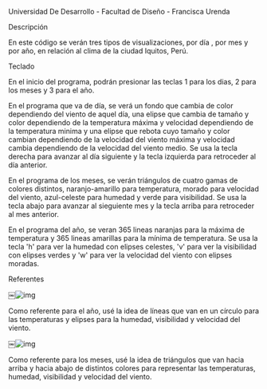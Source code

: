 Universidad De Desarrollo - Facultad de Diseño -
Francisca Urenda





Descripción



En este código se verán tres tipos de visualizaciones, por día , por mes y por
año, en relación al clima de la ciudad Iquitos, Perú.





Teclado



En el inicio del programa, podrán presionar las teclas 1 para los dias, 2 para
los meses y 3 para el año.

En el programa que va de día, se verá un fondo que cambia de color dependiendo
del viento de aquel día, una elipse que cambia de tamaño y color dependiendo
de la temperatura máxima y velocidad dependiendo de la temperatura minima y una
elipse que rebota cuyo tamaño y color cambian dependiendo de la velocidad del
viento máxima y velocidad cambia dependiendo de la velocidad del viento medio.
Se usa la tecla derecha para avanzar al día siguiente y la tecla izquierda para
retroceder al día anterior.

En el programa de los meses, se verán triángulos de cuatro gamas de colores
distintos, naranjo-amarillo para temperatura, morado para velocidad del viento,
azul-celeste para humedad y verde para visibilidad. Se usa la tecla abajo para
avanzar al sieguiente mes y la tecla arriba para retroceder al mes anterior.

En el programa del año, se veran 365 lineas naranjas para la máxima de
temperatura y 365 lineas amarillas para la mínima de temperatura. Se usa la
tecla 'h' para ver la humedad con elipses celestes, 'v' para ver la visibilidad
con elipses verdes y 'w' para ver la velocidad del viento con elipses moradas.





Referentes



￼![img](file://localhost/private/var/folders/9n/m61tbw9904q49v076c8p2z9c0000gn/T/TemporaryItems/msoclip/0clip_image002.gif)



Como referente para el año, usé la idea de líneas que van en un círculo para
las temperaturas y elipses para la humedad, visibilidad y velocidad del viento.





￼![img](file://localhost/private/var/folders/9n/m61tbw9904q49v076c8p2z9c0000gn/T/TemporaryItems/msoclip/0clip_image004.gif)



Como referente para los meses, usé la idea de triángulos que van hacia arriba y
hacia abajo de distintos colores para representar las temperaturas, humedad,
visibilidad y velocidad del viento.
